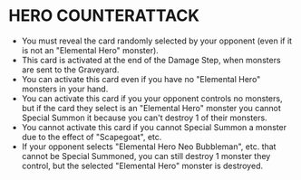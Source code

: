 
# HERO COUNTERATTACK

*   You must reveal the card randomly selected by your opponent (even if it is not an "Elemental Hero" monster).
*   This card is activated at the end of the Damage Step, when monsters are sent to the Graveyard.
*   You can activate this card even if you have no "Elemental Hero" monsters in your hand.
*   You can activate this card if you your opponent controls no monsters, but if the card they select is an "Elemental Hero" monster you cannot Special Summon it because you can't destroy 1 of their monsters.
*   You cannot activate this card if you cannot Special Summon a monster due to the effect of "Scapegoat", etc.
*   If your opponent selects "Elemental Hero Neo Bubbleman", etc. that cannot be Special Summoned, you can still destroy 1 monster they control, but the selected "Elemental Hero" monster is destroyed.

  